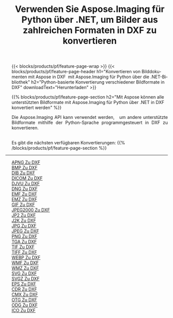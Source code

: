 ﻿---
title: Verwenden Sie Aspose.Imaging für Python über .NET, um Bilder aus zahlreichen Formaten in DXF zu konvertieren 
weight: 3920
url: /de/python-net/conversion/to/dxf 
lang: de
langdirlevel: 2
locales: zh-hans,ja,it,ru,de,es,fr,nl,id,lt,pl,pt,vi,tr,ko,zh-hant,ar,hi,th,sv,cs,uk,he
description: Sie können Aspose.Imaging für Python über die .NET-Bibliothek verwenden, um eine Vielzahl von Formaten in DXF zu konvertieren.
---

{{< blocks/products/pf/feature-page-wrap >}}
{{< blocks/products/pf/feature-page-header h1="Konvertieren von Bilddokumenten mit Aspose in DXF  mit Aspose.Imaging für Python über die .NET-Bibliothek" h2="Python-basierte Konvertierung verschiedener Bildformate in DXF" downloadText="Herunterladen" >}}


{{% blocks/products/pf/feature-page-section  h2="Mit Aspose können alle unterstützten Bildformate mit Aspose.Imaging für Python über .NET in DXF konvertiert werden" %}}
<p align=justify>Die Aspose.Imaging API kann verwendet werden,   um andere unterstützte Bildformate mithilfe der Python-Sprache programmgesteuert in DXF zu konvertieren.</p>
<br/>
Es gibt die nächsten verfügbaren Konvertierungen:
{{% /blocks/products/pf/feature-page-section %}}
<div class="container-fluid productfamilypage bg-gray">
    <div class="convertypes bg-gray agp-content section">
        <div class="container">
		<hr style="margin-left:-20px;"/>
		<div class="row other-converters">
		    <div class='col-md-2 other-converter remove-lp remove-rp'><a href="/imaging/de/python-net/conversion/apng-to-dxf" >APNG Zu DXF</a></div>
<div class='col-md-2 other-converter remove-lp remove-rp'><a href="/imaging/de/python-net/conversion/bmp-to-dxf" >BMP Zu DXF</a></div>
<div class='col-md-2 other-converter remove-lp remove-rp'><a href="/imaging/de/python-net/conversion/dib-to-dxf" >DIB Zu DXF</a></div>
<div class='col-md-2 other-converter remove-lp remove-rp'><a href="/imaging/de/python-net/conversion/dicom-to-dxf" >DICOM Zu DXF</a></div>
<div class='col-md-2 other-converter remove-lp remove-rp'><a href="/imaging/de/python-net/conversion/djvu-to-dxf" >DJVU Zu DXF</a></div>
<div class='col-md-2 other-converter remove-lp remove-rp'><a href="/imaging/de/python-net/conversion/dng-to-dxf" >DNG Zu DXF</a></div>
<div class='col-md-2 other-converter remove-lp remove-rp'><a href="/imaging/de/python-net/conversion/emf-to-dxf" >EMF Zu DXF</a></div>
<div class='col-md-2 other-converter remove-lp remove-rp'><a href="/imaging/de/python-net/conversion/emz-to-dxf" >EMZ Zu DXF</a></div>
<div class='col-md-2 other-converter remove-lp remove-rp'><a href="/imaging/de/python-net/conversion/gif-to-dxf" >GIF Zu DXF</a></div>
<div class='col-md-2 other-converter remove-lp remove-rp'><a href="/imaging/de/python-net/conversion/jpeg2000-to-dxf" >JPEG2000 Zu DXF</a></div>
<div class='col-md-2 other-converter remove-lp remove-rp'><a href="/imaging/de/python-net/conversion/jp2-to-dxf" >JP2 Zu DXF</a></div>
<div class='col-md-2 other-converter remove-lp remove-rp'><a href="/imaging/de/python-net/conversion/j2k-to-dxf" >J2K Zu DXF</a></div>
<div class='col-md-2 other-converter remove-lp remove-rp'><a href="/imaging/de/python-net/conversion/jpg-to-dxf" >JPG Zu DXF</a></div>
<div class='col-md-2 other-converter remove-lp remove-rp'><a href="/imaging/de/python-net/conversion/jpeg-to-dxf" >JPEG Zu DXF</a></div>
<div class='col-md-2 other-converter remove-lp remove-rp'><a href="/imaging/de/python-net/conversion/png-to-dxf" >PNG Zu DXF</a></div>
<div class='col-md-2 other-converter remove-lp remove-rp'><a href="/imaging/de/python-net/conversion/tga-to-dxf" >TGA Zu DXF</a></div>
<div class='col-md-2 other-converter remove-lp remove-rp'><a href="/imaging/de/python-net/conversion/tif-to-dxf" >TIF Zu DXF</a></div>
<div class='col-md-2 other-converter remove-lp remove-rp'><a href="/imaging/de/python-net/conversion/tiff-to-dxf" >TIFF Zu DXF</a></div>
<div class='col-md-2 other-converter remove-lp remove-rp'><a href="/imaging/de/python-net/conversion/webp-to-dxf" >WEBP Zu DXF</a></div>
<div class='col-md-2 other-converter remove-lp remove-rp'><a href="/imaging/de/python-net/conversion/wmf-to-dxf" >WMF Zu DXF</a></div>
<div class='col-md-2 other-converter remove-lp remove-rp'><a href="/imaging/de/python-net/conversion/wmz-to-dxf" >WMZ Zu DXF</a></div>
<div class='col-md-2 other-converter remove-lp remove-rp'><a href="/imaging/de/python-net/conversion/svg-to-dxf" >SVG Zu DXF</a></div>
<div class='col-md-2 other-converter remove-lp remove-rp'><a href="/imaging/de/python-net/conversion/svgz-to-dxf" >SVGZ Zu DXF</a></div>
<div class='col-md-2 other-converter remove-lp remove-rp'><a href="/imaging/de/python-net/conversion/eps-to-dxf" >EPS Zu DXF</a></div>
<div class='col-md-2 other-converter remove-lp remove-rp'><a href="/imaging/de/python-net/conversion/cdr-to-dxf" >CDR Zu DXF</a></div>
<div class='col-md-2 other-converter remove-lp remove-rp'><a href="/imaging/de/python-net/conversion/cmx-to-dxf" >CMX Zu DXF</a></div>
<div class='col-md-2 other-converter remove-lp remove-rp'><a href="/imaging/de/python-net/conversion/otg-to-dxf" >OTG Zu DXF</a></div>
<div class='col-md-2 other-converter remove-lp remove-rp'><a href="/imaging/de/python-net/conversion/odg-to-dxf" >ODG Zu DXF</a></div>
<div class='col-md-2 other-converter remove-lp remove-rp'><a href="/imaging/de/python-net/conversion/ico-to-dxf" >ICO Zu DXF</a></div>
                </div>
        </div>
    </div>
</div>
<br/>

